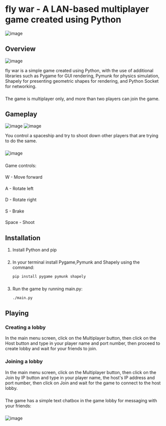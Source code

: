 # fly war - A LAN-based multiplayer game created using Python
![image](https://github.com/Hachigaz/do-an-MNM/assets/58378033/f14da737-1ea7-4ace-aad2-7a4d218ad464)

## Overview
![image](https://github.com/Hachigaz/do-an-MNM/assets/58378033/4e9f23ec-223d-4bf0-b759-735f63584c53)

fly war is a simple game created using Python, with the use of additional libraries such as Pygame for GUI rendering, Pymunk for physics simulation, Shapely for presenting geometric shapes for rendering, and Python Socket for networking.
###
The game is multiplayer only, and more than two players can join the game.
##

## Gameplay
![image](https://github.com/Hachigaz/do-an-MNM/assets/58378033/d50675c9-3647-4b85-9eb5-b72ab24ba772)
![image](https://github.com/Hachigaz/do-an-MNM/assets/58378033/9f250279-0ff8-4592-84f2-f7bb70e00d35)

You control a spaceship and try to shoot down other players that are trying to do the same.
###
![image](https://github.com/Hachigaz/do-an-MNM/assets/58378033/38d2f720-6d08-4300-ae6e-e8d865c57168)
###
Game controls:
####
W - Move forward
####
A - Rotate left
####
D - Rotate right
####
S - Brake
####
Space - Shoot

## Installation
1. Install Python and pip
###
2. In your terminal install Pygame,Pymunk and Shapely using the command:
   ```bash
   pip install pygame pymunk shapely
###
3. Run the game by running main.py:
   ```bash
   ./main.py
###
###
## Playing
### Creating a lobby
In the main menu screen, click on the Multiplayer button, then click on the Host button and type in your player name and port number, then proceed to create lobby and wait for your friends to join.
### Joining a lobby
In the main menu screen, click on the Multiplayer button, then click on the Join by IP button and type in your player name, the host's IP address and port number, then click on Join and wait for the game to connect to the host lobby.
###
The game has a simple text chatbox in the game lobby for messaging with your friends:
###
![image](https://github.com/Hachigaz/do-an-MNM/assets/58378033/a2e37dc6-487b-4d27-815b-9465ecf7edf5)

